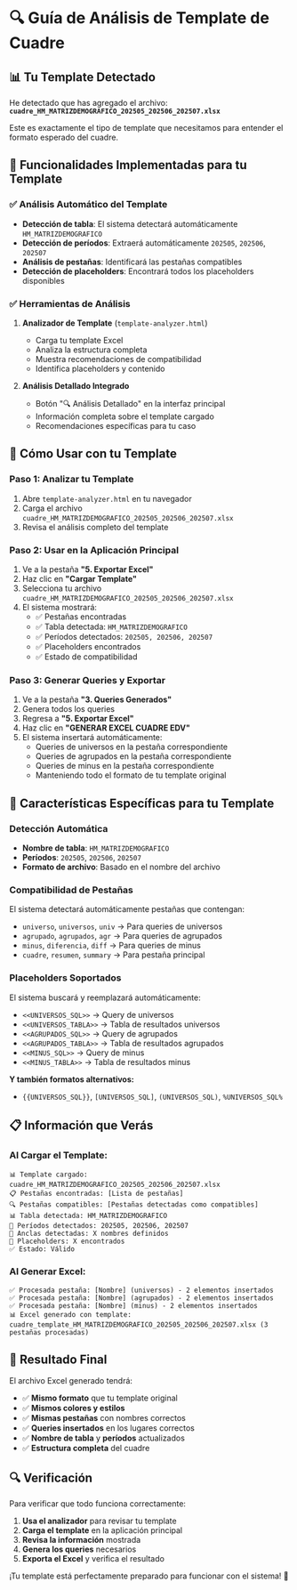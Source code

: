 # 🔍 Guía de Análisis de Template de Cuadre

## 📊 Tu Template Detectado

He detectado que has agregado el archivo:
**`cuadre_HM_MATRIZDEMOGRAFICO_202505_202506_202507.xlsx`**

Este es exactamente el tipo de template que necesitamos para entender el formato esperado del cuadre.

## 🎯 Funcionalidades Implementadas para tu Template

### ✅ **Análisis Automático del Template**
- **Detección de tabla**: El sistema detectará automáticamente `HM_MATRIZDEMOGRAFICO`
- **Detección de períodos**: Extraerá automáticamente `202505`, `202506`, `202507`
- **Análisis de pestañas**: Identificará las pestañas compatibles
- **Detección de placeholders**: Encontrará todos los placeholders disponibles

### ✅ **Herramientas de Análisis**
1. **Analizador de Template** (`template-analyzer.html`)
   - Carga tu template Excel
   - Analiza la estructura completa
   - Muestra recomendaciones de compatibilidad
   - Identifica placeholders y contenido

2. **Análisis Detallado Integrado**
   - Botón "🔍 Análisis Detallado" en la interfaz principal
   - Información completa sobre el template cargado
   - Recomendaciones específicas para tu caso

## 🚀 Cómo Usar con tu Template

### Paso 1: Analizar tu Template
1. Abre `template-analyzer.html` en tu navegador
2. Carga el archivo `cuadre_HM_MATRIZDEMOGRAFICO_202505_202506_202507.xlsx`
3. Revisa el análisis completo del template

### Paso 2: Usar en la Aplicación Principal
1. Ve a la pestaña **"5. Exportar Excel"**
2. Haz clic en **"Cargar Template"**
3. Selecciona tu archivo `cuadre_HM_MATRIZDEMOGRAFICO_202505_202506_202507.xlsx`
4. El sistema mostrará:
   - ✅ Pestañas encontradas
   - ✅ Tabla detectada: `HM_MATRIZDEMOGRAFICO`
   - ✅ Períodos detectados: `202505, 202506, 202507`
   - ✅ Placeholders encontrados
   - ✅ Estado de compatibilidad

### Paso 3: Generar Queries y Exportar
1. Ve a la pestaña **"3. Queries Generados"**
2. Genera todos los queries
3. Regresa a **"5. Exportar Excel"**
4. Haz clic en **"GENERAR EXCEL CUADRE EDV"**
5. El sistema insertará automáticamente:
   - Queries de universos en la pestaña correspondiente
   - Queries de agrupados en la pestaña correspondiente
   - Queries de minus en la pestaña correspondiente
   - Manteniendo todo el formato de tu template original

## 🔧 Características Específicas para tu Template

### **Detección Automática**
- **Nombre de tabla**: `HM_MATRIZDEMOGRAFICO`
- **Períodos**: `202505`, `202506`, `202507`
- **Formato de archivo**: Basado en el nombre del archivo

### **Compatibilidad de Pestañas**
El sistema detectará automáticamente pestañas que contengan:
- `universo`, `universos`, `univ` → Para queries de universos
- `agrupado`, `agrupados`, `agr` → Para queries de agrupados
- `minus`, `diferencia`, `diff` → Para queries de minus
- `cuadre`, `resumen`, `summary` → Para pestaña principal

### **Placeholders Soportados**
El sistema buscará y reemplazará automáticamente:
- `<<UNIVERSOS_SQL>>` → Query de universos
- `<<UNIVERSOS_TABLA>>` → Tabla de resultados universos
- `<<AGRUPADOS_SQL>>` → Query de agrupados
- `<<AGRUPADOS_TABLA>>` → Tabla de resultados agrupados
- `<<MINUS_SQL>>` → Query de minus
- `<<MINUS_TABLA>>` → Tabla de resultados minus

**Y también formatos alternativos:**
- `{{UNIVERSOS_SQL}}`, `[UNIVERSOS_SQL]`, `(UNIVERSOS_SQL)`, `%UNIVERSOS_SQL%`

## 📋 Información que Verás

### **Al Cargar el Template:**
```
📊 Template cargado: cuadre_HM_MATRIZDEMOGRAFICO_202505_202506_202507.xlsx
📋 Pestañas encontradas: [Lista de pestañas]
🔍 Pestañas compatibles: [Pestañas detectadas como compatibles]
📊 Tabla detectada: HM_MATRIZDEMOGRAFICO
📅 Períodos detectados: 202505, 202506, 202507
🔗 Anclas detectadas: X nombres definidos
📝 Placeholders: X encontrados
✅ Estado: Válido
```

### **Al Generar Excel:**
```
✅ Procesada pestaña: [Nombre] (universos) - 2 elementos insertados
✅ Procesada pestaña: [Nombre] (agrupados) - 2 elementos insertados
✅ Procesada pestaña: [Nombre] (minus) - 2 elementos insertados
📊 Excel generado con template: cuadre_template_HM_MATRIZDEMOGRAFICO_202505_202506_202507.xlsx (3 pestañas procesadas)
```

## 🎯 Resultado Final

El archivo Excel generado tendrá:
- ✅ **Mismo formato** que tu template original
- ✅ **Mismos colores y estilos**
- ✅ **Mismas pestañas** con nombres correctos
- ✅ **Queries insertados** en los lugares correctos
- ✅ **Nombre de tabla** y **períodos** actualizados
- ✅ **Estructura completa** del cuadre

## 🔍 Verificación

Para verificar que todo funciona correctamente:
1. **Usa el analizador** para revisar tu template
2. **Carga el template** en la aplicación principal
3. **Revisa la información** mostrada
4. **Genera los queries** necesarios
5. **Exporta el Excel** y verifica el resultado

¡Tu template está perfectamente preparado para funcionar con el sistema! 🚀
